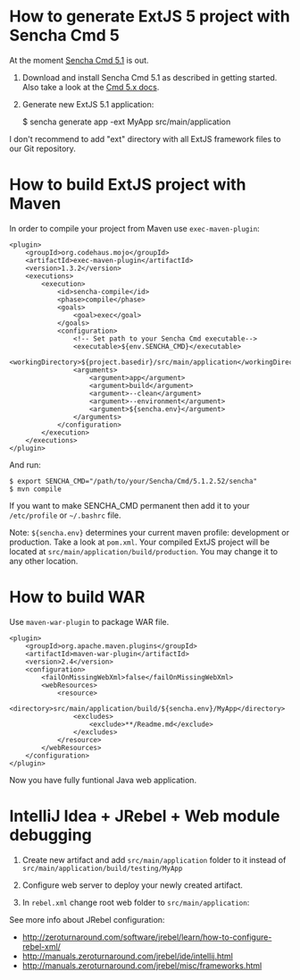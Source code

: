 # How to generate ExtJS 5 project with Sencha Cmd 5

At the moment [Sencha Cmd 5.1](http://docs.sencha.com/extjs/5.1/getting_started/getting_started.html) is out.

1. Download and install Sencha Cmd 5.1 as described in getting started. Also take a look at the [Cmd 5.x docs](http://docs.sencha.com/cmd/5.x/intro_to_cmd.html).
2. Generate new ExtJS 5.1 application:

    $ sencha generate app -ext MyApp src/main/application

I don't recommend to add "ext" directory with all ExtJS framework files to our Git repository.

# How to build ExtJS project with Maven

In order to compile your project from Maven use `exec-maven-plugin`:

    <plugin>
        <groupId>org.codehaus.mojo</groupId>
        <artifactId>exec-maven-plugin</artifactId>
        <version>1.3.2</version>
        <executions>
            <execution>
                <id>sencha-compile</id>
                <phase>compile</phase>
                <goals>
                    <goal>exec</goal>
                </goals>
                <configuration>
                    <!-- Set path to your Sencha Cmd executable-->
                    <executable>${env.SENCHA_CMD}</executable>
                    <workingDirectory>${project.basedir}/src/main/application</workingDirectory>
                    <arguments>
                        <argument>app</argument>
                        <argument>build</argument>
                        <argument>--clean</argument>
                        <argument>--environment</argument>
                        <argument>${sencha.env}</argument>
                    </arguments>
                </configuration>
            </execution>
        </executions>
    </plugin>

And run:

    $ export SENCHA_CMD="/path/to/your/Sencha/Cmd/5.1.2.52/sencha"
    $ mvn compile

If you want to make SENCHA_CMD permanent then add it to your `/etc/profile` or `~/.bashrc` file.

Note: `${sencha.env}` determines your current maven profile: development or production. Take a look at `pom.xml`.
Your compiled ExtJS project will be located at `src/main/application/build/production`. You may change it to any other location.

# How to build WAR

Use `maven-war-plugin` to package WAR file.

    <plugin>
        <groupId>org.apache.maven.plugins</groupId>
        <artifactId>maven-war-plugin</artifactId>
        <version>2.4</version>
        <configuration>
            <failOnMissingWebXml>false</failOnMissingWebXml>
            <webResources>
                <resource>
                    <directory>src/main/application/build/${sencha.env}/MyApp</directory>
                    <excludes>
                        <exclude>**/Readme.md</exclude>
                    </excludes>
                </resource>
            </webResources>
        </configuration>
    </plugin>

Now you have fully funtional Java web application.

# IntelliJ Idea + JRebel + Web module debugging

1. Create new artifact and add `src/main/application` folder to it instead of `src/main/application/build/testing/MyApp`
2. Configure web server to deploy your newly created artifact.
3. In `rebel.xml` change root web folder to `src/main/application`:


	<web>
		<link target="/">
			<dir name="/home/user/IdeaProjects/sencha-extjs-maven/src/main/application">
			</dir>
		</link>
	</web>

See more info about JRebel configuration:
* http://zeroturnaround.com/software/jrebel/learn/how-to-configure-rebel-xml/
* http://manuals.zeroturnaround.com/jrebel/ide/intellij.html
* http://manuals.zeroturnaround.com/jrebel/misc/frameworks.html
